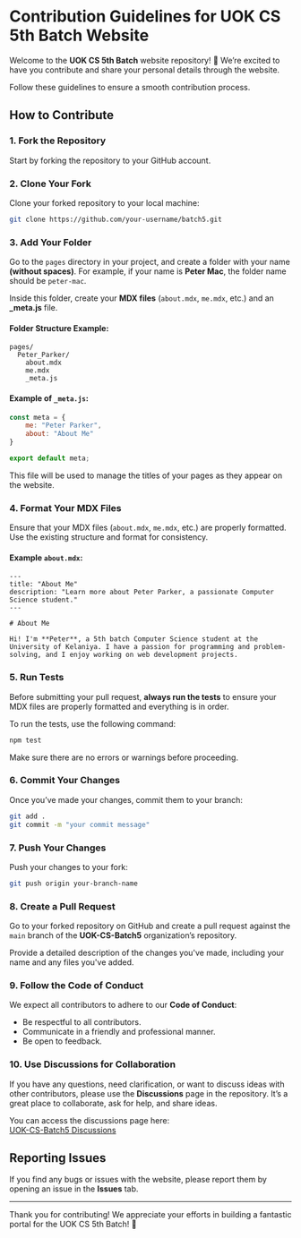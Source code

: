 
# Contribution Guidelines for UOK CS 5th Batch Website

Welcome to the **UOK CS 5th Batch** website repository! 🎉 We’re excited to have you contribute and share your personal details through the website.

Follow these guidelines to ensure a smooth contribution process.

## How to Contribute

### 1. Fork the Repository
Start by forking the repository to your GitHub account.

### 2. Clone Your Fork
Clone your forked repository to your local machine:

```bash
git clone https://github.com/your-username/batch5.git
```

### 3. Add Your Folder
Go to the `pages` directory in your project, and create a folder with your name **(without spaces)**. For example, if your name is **Peter Mac**, the folder name should be `peter-mac`.

Inside this folder, create your **MDX files** (`about.mdx`, `me.mdx`, etc.) and an **_meta.js** file.

#### Folder Structure Example:

```
pages/
  Peter_Parker/
    about.mdx
    me.mdx
    _meta.js
```

#### Example of `_meta.js`:

```js
const meta = {
    me: "Peter Parker",
    about: "About Me"
}

export default meta;
```

This file will be used to manage the titles of your pages as they appear on the website.

### 4. Format Your MDX Files

Ensure that your MDX files (`about.mdx`, `me.mdx`, etc.) are properly formatted. Use the existing structure and format for consistency.

#### Example `about.mdx`:

```mdx
---
title: "About Me"
description: "Learn more about Peter Parker, a passionate Computer Science student."
---

# About Me

Hi! I'm **Peter**, a 5th batch Computer Science student at the University of Kelaniya. I have a passion for programming and problem-solving, and I enjoy working on web development projects.
```

### 5. Run Tests

Before submitting your pull request, **always run the tests** to ensure your MDX files are properly formatted and everything is in order.

To run the tests, use the following command:

```bash
npm test
```

Make sure there are no errors or warnings before proceeding.

### 6. Commit Your Changes

Once you’ve made your changes, commit them to your branch:

```bash
git add .
git commit -m "your commit message"
```

### 7. Push Your Changes

Push your changes to your fork:

```bash
git push origin your-branch-name
```

### 8. Create a Pull Request

Go to your forked repository on GitHub and create a pull request against the `main` branch of the **UOK-CS-Batch5** organization’s repository.

Provide a detailed description of the changes you've made, including your name and any files you've added.

### 9. Follow the Code of Conduct

We expect all contributors to adhere to our **Code of Conduct**:

- Be respectful to all contributors.
- Communicate in a friendly and professional manner.
- Be open to feedback.

### 10. Use Discussions for Collaboration

If you have any questions, need clarification, or want to discuss ideas with other contributors, please use the **Discussions** page in the repository. It’s a great place to collaborate, ask for help, and share ideas. 

You can access the discussions page here:  
[UOK-CS-Batch5 Discussions](https://github.com/UOK-CS-Batch5/batch5/discussions)


## Reporting Issues

If you find any bugs or issues with the website, please report them by opening an issue in the **Issues** tab.

---

Thank you for contributing! We appreciate your efforts in building a fantastic portal for the UOK CS 5th Batch! 🎉
